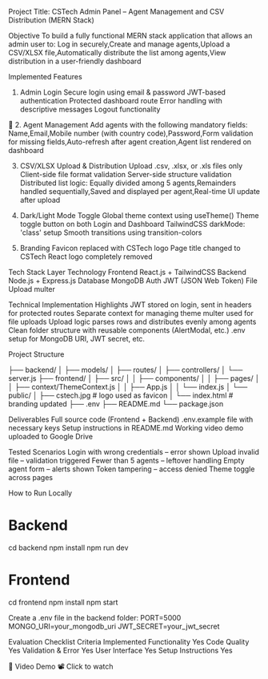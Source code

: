 Project Title: CSTech Admin Panel – Agent Management and CSV Distribution (MERN Stack)

Objective
To build a fully functional MERN stack application that allows an admin user to:
Log in securely,Create and manage agents,Upload a CSV/XLSX file,Automatically distribute the list among agents,View distribution in a user-friendly dashboard

Implemented Features
1. Admin Login
Secure login using email & password
JWT-based authentication
Protected dashboard route
Error handling with descriptive messages
Logout functionality

👤 2. Agent Management
Add agents with the following mandatory fields:
Name,Email,Mobile number (with country code),Password,Form validation for missing fields,Auto-refresh after agent creation,Agent list rendered on dashboard

3. CSV/XLSX Upload & Distribution
Upload .csv, .xlsx, or .xls files only
Client-side file format validation
Server-side structure validation
Distributed list logic: Equally divided among 5 agents,Remainders handled sequentially,Saved and displayed per agent,Real-time UI update after upload

4. Dark/Light Mode Toggle
Global theme context using useTheme()
Theme toggle button on both Login and Dashboard
TailwindCSS darkMode: 'class' setup
Smooth transitions using transition-colors

5. Branding
Favicon replaced with CSTech logo
Page title changed to CSTech
React logo completely removed

Tech Stack
Layer              Technology
Frontend	      React.js + TailwindCSS
Backend	          Node.js + Express.js
Database	      MongoDB
Auth	          JWT (JSON Web Token)
File Upload	      multer

Technical Implementation Highlights
JWT stored on login, sent in headers for protected routes
Separate context for managing theme
multer used for file uploads
Upload logic parses rows and distributes evenly among agents
Clean folder structure with reusable components (AlertModal, etc.)
.env setup for MongoDB URI, JWT secret, etc.

Project Structure

├── backend/
│   ├── models/
│   ├── routes/
│   ├── controllers/
│   └── server.js
├── frontend/
│   ├── src/
│   │   ├── components/
│   │   ├── pages/
│   │   ├── context/ThemeContext.js
│   │   ├── App.js
│   │   └── index.js
│   └── public/
│       ├── cstech.jpg  # logo used as favicon
│       └── index.html  # branding updated
├── .env
├── README.md
└── package.json

Deliverables
Full source code (Frontend + Backend)
.env.example file with necessary keys
Setup instructions in README.md
Working video demo uploaded to Google Drive

Tested Scenarios
Login with wrong credentials – error shown
Upload invalid file – validation triggered
Fewer than 5 agents – leftover handling
Empty agent form – alerts shown
Token tampering – access denied
Theme toggle across pages

How to Run Locally

# Backend
cd backend
npm install
npm run dev

# Frontend
cd frontend
npm install
npm start

Create a .env file in the backend folder:
PORT=5000
MONGO_URI=your_mongodb_uri
JWT_SECRET=your_jwt_secret

Evaluation Checklist
Criteria	            Implemented
Functionality	           Yes
Code Quality	           Yes
Validation & Error	       Yes
User Interface	           Yes
Setup Instructions	       Yes

🎥 Video Demo
📽️ Click to watch

